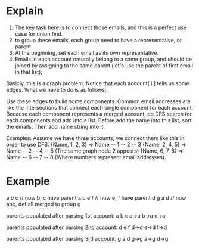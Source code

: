 # Explain
  1.  The key task here is to connect those emails, and this is a perfect use case for union find.
  2.  to group these emails, each group need to have a representative, or parent.
  3.  At the beginning, set each email as its own representative.
  4.  Emails in each account naturally belong to a same group, and should be joined by assigning to the same parent (let's use the parent of first email in that list);


  Basicly, this is a graph problem. Notice that each account[ i ] tells us some edges. What we have to do is as follows:

Use these edges to build some components. Common email addresses are like the intersections that connect each single component for each account.
Because each component represents a merged account, do DFS search for each components and add into a list. Before add the name into this list, sort the emails. Then add name string into it.

Examples: Assume we have three accounts, we connect them like this in order to use DFS.
{Name, 1, 2, 3} => Name -- 1 -- 2 -- 3
{Name, 2, 4, 5} => Name -- 2 -- 4 -- 5 (The same graph node 2 appears)
{Name, 6, 7, 8} => Name -- 6 -- 7 -- 8
(Where numbers represent email addresses).

# Example
a b c // now b, c have parent a
d e f // now e, f have parent d
g a d // now abc, def all merged to group g

parents populated after parsing 1st account: a b c
a->a
b->a
c->a

parents populated after parsing 2nd account: d e f
d->d
e->d
f->d

parents populated after parsing 3rd account: g a d
g->g
a->g
d->g
 

